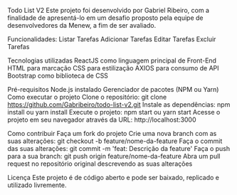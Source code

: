Todo List V2
Este projeto foi desenvolvido por Gabriel Ribeiro, com a finalidade de apresentá-lo em um desafio proposto pela equipe de desenvolvedores da Menew, a fim de ser avaliado.

Funcionalidades:
Listar Tarefas
Adicionar Tarefas
Editar Tarefas
Excluir Tarefas

Tecnologias utilizadas
ReactJS como linguagem principal de Front-End
HTML para marcação
CSS para estilização
AXIOS para consumo de API
Bootstrap como biblioteca de CSS

Pré-requisitos
Node.js instalado
Gerenciador de pacotes (NPM ou Yarn)
Como executar o projeto
Clone o repositório: git clone https://github.com/Gabribeiro/todo-list-v2.git
Instale as dependências: npm install ou yarn install
Execute o projeto: npm start ou yarn start
Acesse o projeto em seu navegador através da URL: http://localhost:3000

Como contribuir
Faça um fork do projeto
Crie uma nova branch com as suas alterações: git checkout -b feature/nome-da-feature
Faça o commit das suas alterações: git commit -m 'feat: Descrição da feature'
Faça o push para a sua branch: git push origin feature/nome-da-feature
Abra um pull request no repositório original descrevendo as suas alterações

Licença
Este projeto é de código aberto e pode ser baixado, replicado e utilizado livremente.
